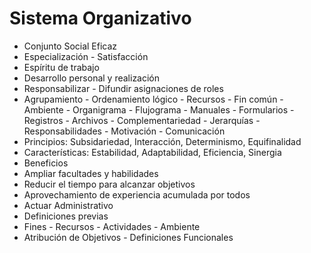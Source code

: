 # Sistema Organizativo

* Conjunto Social Eficaz
* Especialización - Satisfacción
* Espíritu de trabajo
* Desarrollo personal y realización
* Responsabilizar - Difundir asignaciones de roles
* Agrupamiento - Ordenamiento lógico - Recursos - Fin común - Ambiente - Organigrama - Flujograma - Manuales - Formularios - Registros - Archivos - Complementariedad - Jerarquías - Responsabilidades - Motivación - Comunicación
* Principios: Subsidariedad, Interacción, Determinismo, Equifinalidad
* Características: Estabilidad, Adaptabilidad, Eficiencia, Sinergia
* Beneficios
* Ampliar facultades y habilidades
* Reducir el tiempo para alcanzar objetivos
* Aprovechamiento de experiencia acumulada por todos
* Actuar Administrativo
* Definiciones previas
* Fines - Recursos - Actividades - Ambiente 
* Atribución de Objetivos - Definiciones Funcionales